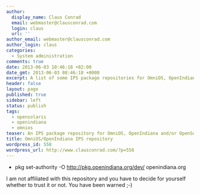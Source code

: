 ```yaml
---
author:
  display_name: Claus Conrad
  email: webmaster@clausconrad.com
  login: claus
  url: ''
author_email: webmaster@clausconrad.com
author_login: claus
categories:
  - System administration
comments: true
date: 2013-06-03 10:46:18 +02:00
date_gmt: 2013-06-03 08:46:18 +0000
excerpt: A list of some IPS package repositories for OmniOS, OpenIndiana and/or OpenSolaris.
header: false
layout: page
published: true
sidebar: left
status: publish
tags:
  - opensolaris
  - openindiana
  - omnios
teaser: An IPS package repository for OmniOS, OpenIndiana and/or OpenSolaris.
title: OmniOS/OpenIndiana IPS repository
wordpress_id: 558
wordpress_url: http://www.clausconrad.com/?p=558
---
```

  * pkg set-authority -O <http://pkg.openindiana.org/dev/> openindiana.org
  
I am not affiliated with this repository and you have to decide for yourself whether to trust it or not. You have been warned ;-)
